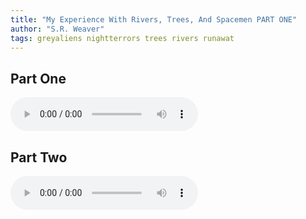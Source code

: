 ```yaml
---
title: "My Experience With Rivers, Trees, And Spacemen PART ONE"
author: "S.R. Weaver"
tags: greyaliens nightterrors trees rivers runawat
---
```

## Part One
<audio controls>
  <source src="https://lwflouisa.github.io/UploadedFairyRadio/Audio/MyExperienceWithTrees.mp3" type="audio/mpeg">
Your browser does not support the audio element.
</audio>

## Part Two
<audio controls>
  <source src="https://lwflouisa.github.io/UploadedFairyRadio/Audio/MyExperienceWithTreesPartTwo.mp3" type="audio/mpeg">
Your browser does not support the audio element.
</audio>
